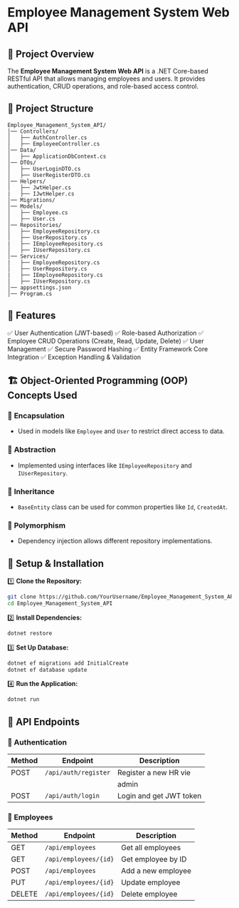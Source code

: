 # Employee Management System Web API

## 📌 Project Overview

The **Employee Management System Web API** is a .NET Core-based RESTful API that allows managing employees and users. It provides authentication, CRUD operations, and role-based access control.

## 📂 Project Structure

```
Employee_Management_System_API/
│── Controllers/
│   ├── AuthController.cs
│   ├── EmployeeController.cs
│── Data/
│   ├── ApplicationDbContext.cs
│── DTOs/
│   ├── UserLoginDTO.cs
│   ├── UserRegisterDTO.cs
│── Helpers/
│   ├── JwtHelper.cs
|   ├── IJwtHelper.cs
│── Migrations/
│── Models/
│   ├── Employee.cs
│   ├── User.cs
│── Repositories/
│   ├── EmployeeRepository.cs
│   ├── UserRepository.cs
|   ├── IEmployeeRepository.cs
│   ├── IUserRepository.cs
│── Services/
|   ├── EmployeeRepository.cs
│   ├── UserRepository.cs
|   ├── IEmployeeRepository.cs
│   ├── IUserRepository.cs
│── appsettings.json
│── Program.cs
```

## 🚀 Features

✅ User Authentication (JWT-based)
✅ Role-based Authorization
✅ Employee CRUD Operations (Create, Read, Update, Delete)
✅ User Management
✅ Secure Password Hashing
✅ Entity Framework Core Integration
✅ Exception Handling & Validation

## 🏗️ Object-Oriented Programming (OOP) Concepts Used

### 🔹 **Encapsulation**

- Used in models like `Employee` and `User` to restrict direct access to data.

### 🔹 **Abstraction**

- Implemented using interfaces like `IEmployeeRepository` and `IUserRepository`.

### 🔹 **Inheritance**

- `BaseEntity` class can be used for common properties like `Id`, `CreatedAt`.

### 🔹 **Polymorphism**

- Dependency injection allows different repository implementations.

## 🔧 Setup & Installation

1️⃣ **Clone the Repository:**

```sh
git clone https://github.com/YourUsername/Employee_Management_System_API.git
cd Employee_Management_System_API
```

2️⃣ **Install Dependencies:**

```sh
dotnet restore
```

3️⃣ **Set Up Database:**

```sh
dotnet ef migrations add InitialCreate
dotnet ef database update
```

4️⃣ **Run the Application:**

```sh
dotnet run
```

## 🔑 API Endpoints

### 🔹 Authentication

| Method | Endpoint             | Description             |
| ------ | -------------------- | ----------------------- |
| POST   | `/api/auth/register` | Register a new HR vie   |
|        |                      | admin                 |
| POST   | `/api/auth/login`    | Login and get JWT token |

### 🔹 Employees

| Method | Endpoint              | Description        |
| ------ | --------------------- | ------------------ |
| GET    | `/api/employees`      | Get all employees  |
| GET    | `/api/employees/{id}` | Get employee by ID |
| POST   | `/api/employees`      | Add a new employee |
| PUT    | `/api/employees/{id}` | Update employee    |
| DELETE | `/api/employees/{id}` | Delete employee    |



